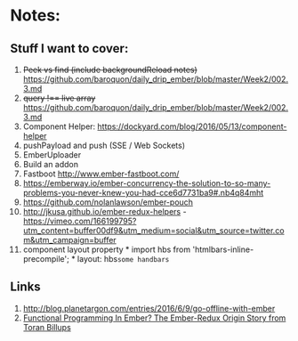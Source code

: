 # Notes:

## Stuff I want to cover:

  1. ~~Peek vs find (include backgroundReload notes)~~ https://github.com/baroquon/daily_drip_ember/blob/master/Week2/002.3.md
  2. ~~query !== live array~~ https://github.com/baroquon/daily_drip_ember/blob/master/Week2/002.3.md
  3. Component Helper: https://dockyard.com/blog/2016/05/13/component-helper
  4. pushPayload and push (SSE / Web Sockets)
  5. EmberUploader
  6. Build an addon
  7. Fastboot http://www.ember-fastboot.com/
  8. https://emberway.io/ember-concurrency-the-solution-to-so-many-problems-you-never-knew-you-had-cce6d7731ba9#.nb4q84mht
  9. https://github.com/nolanlawson/ember-pouch
  10. http://jkusa.github.io/ember-redux-helpers - https://vimeo.com/166199795?utm_content=buffer00df9&utm_medium=social&utm_source=twitter.com&utm_campaign=buffer
  11. component layout property 
    * import hbs from 'htmlbars-inline-precompile';
    * layout: hbs`some handbars`
  
## Links

  1. http://blog.planetargon.com/entries/2016/6/9/go-offline-with-ember
  2. [Functional Programming In Ember? The Ember-Redux Origin Story from Toran Billups](https://vimeo.com/166199795)
